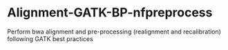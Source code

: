 # Alignment-GATK-BP-nfpreprocess
Perform bwa alignment and pre-processing (realignment and recalibration) following GATK best practices
